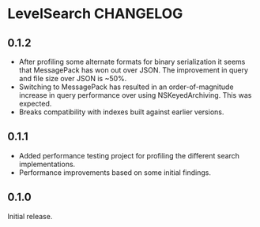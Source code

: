 # LevelSearch CHANGELOG

## 0.1.2
- After profiling some alternate formats for binary serialization it seems that MessagePack has won out over JSON.  The improvement in query and file size over JSON is ~50%.
- Switching to MessagePack has resulted in an order-of-magnitude increase in query performance over using NSKeyedArchiving.  This was expected.  
- Breaks compatibility with indexes built against earlier versions.

## 0.1.1
- Added performance testing project for profiling the different search implementations.
- Performance improvements based on some initial findings.

## 0.1.0

Initial release.
